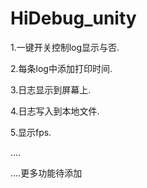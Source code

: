 # HiDebug_unity
1.一键开关控制log显示与否.

2.每条log中添加打印时间.

3.日志显示到屏幕上.

4.日志写入到本地文件.

5.显示fps.

....

....更多功能待添加
